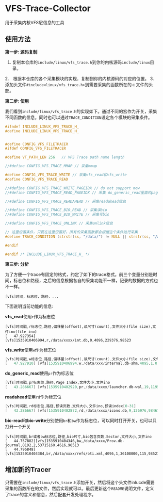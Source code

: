 # VFS-Trace-Collector

用于采集内核VFS层信息的工具



## 使用方法

**第一步: 源码复制**

1. 复制本仓库的`include/linux/vfs_trace.h`到你的内核源码`include/linux`目录。

2.　根据本仓库的各个采集模块的实现，复制到你的内核源码的对应的位置。
3.　添加头文件`#include<linux/vfs_trace.h>`到需要采集的函数所在的ｃ文件的头部。

**第二步: 使用**

我们看到`include/linux/vfs_trace.h`的实现如下。通过不同的宏作为开关，采集不同函数的信息。同时也可以通过`TRACE_CONDITION`设定各个模块的采集条件。

```c
#ifndef INCLUDE_LINUX_VFS_TRACE_H_
#define INCLUDE_LINUX_VFS_TRACE_H_


#define CONFIG_VFS_FILETRACER
#ifdef CONFIG_VFS_FILETRACER

#define VT_PATH_LEN 256   // VFS Trace path name length

//#define CONFIG_VFS_TRACE_MMAP // 采集mmap

#define CONFIG_VFS_TRACE_WRITE // 采集vfs_read和vfs_write
#define CONFIG_VFS_TRACE_READ

//#define CONFIG_VFS_TRACE_WRITE_PAGEIDX // do not support now
//#define CONFIG_VFS_TRACE_READ_PAGEIDX // 采集 do_generic_read里面的page index

//#define CONFIG_VFS_TRACE_READAHEAD // 采集readahead信息

//#define CONFIG_VFS_TRACE_BIO_READ // 采集读bio
//#define CONFIG_VFS_TRACE_BIO_WRITE // 采集写bio

//#define CONFIG_VFS_TRACE_UNLINK // 采集unlink信息

// 这里设置条件，只要在这里设置好，所有的采集函数都会根据这个条件进行采集
#define TRACE_CONDITION (strstr(ss, "/data/") != NULL || strstr(ss, "/app/") != NULL) //(strstr(ss, "com.facebook.katana") != NULL)

#endif

#endif /* INCLUDE_LINUX_VFS_TRACE_H_ */
```

**第三步: 分析**

为了方便一个trace有固定的格式，约定了如下的trace格式。前三个变量分别是时间，标志位和路径，之后的信息根据各自的采集功能不一样，记录的数据的方式也不一样。

```
[vfs]时间，标志位，路径，...
```

下面说明当前功能的信息:

**vfs_read**使用`r`作为标志位

```
[vfs]时间戳,r标志位,路径,偏移量(offset),读尺寸(count),文件大小(file size),文件ino(file ino)
[   47.927354] [vfs]1535910406994,r,/data/xxxx/int.db,0,4096,229376,98523
```

**vfs_write**使用`w`作为标志位

```c
[vfs]时间戳,w标志位,路径,偏移量(offset),读尺寸(count),文件大小(file size),文件ino,是否为append写
[   47.927910] [vfs]1535910406994,w,/data/xxx/internal.db-shm,4095,1,0,98555,1
```

**do_generic_read**使用`pr`作为标志位

```c
[vfs]时间戳,pr标志位,路径,Page Index,文件大小,文件ino
[   43.286667] [vfs]1535910402920,pr,/data/xxxx/launcher.db-wal,19,119512,98465
```

**readahead**使用`rd`作为标志位

```c
[vfs]时间戳,rd标志位,路径,预读页数,文件大小,文件ino,预读index[0~31]
[   43.286667] [vfs]1535910402872,rd,/data/xxxx/icons.db,9,126976,98467,21,22,23,24,26,27,28,29,30,0,0,0,0,0,0,0,0,0,0,0,0,0,0,0,0,0,0,0,0,0,0,0
```

**bio-read**和**bio-write**分别使用`br`和`bw`作为标志位，可以同时打开开关，也可以只打开一个开关

```
[vfs]时间戳,br或者bw标志位,路径,bio尺寸,bio包含页数,Sector,文件大小,文件ino
[   44.757882][vfs]1535910404346,bw,/data/xxxx/Prov.db-journal,8192,2,53715160,4616,98513
[   44.795848][vfs]1535910404384,br,/data/xxxx/refs/oti.xml,4096,1,36108000,115,98521
```

## 增加新的Tracer

只需要在`include/linux/vfs_trace.h`添加开关，然后将这个头文件inlucde需要采集的函数所在的文件，然后实现就可以。最后更新这个`README`说明文件，定义了trace的含义和信息，然后配套开发处理程序。